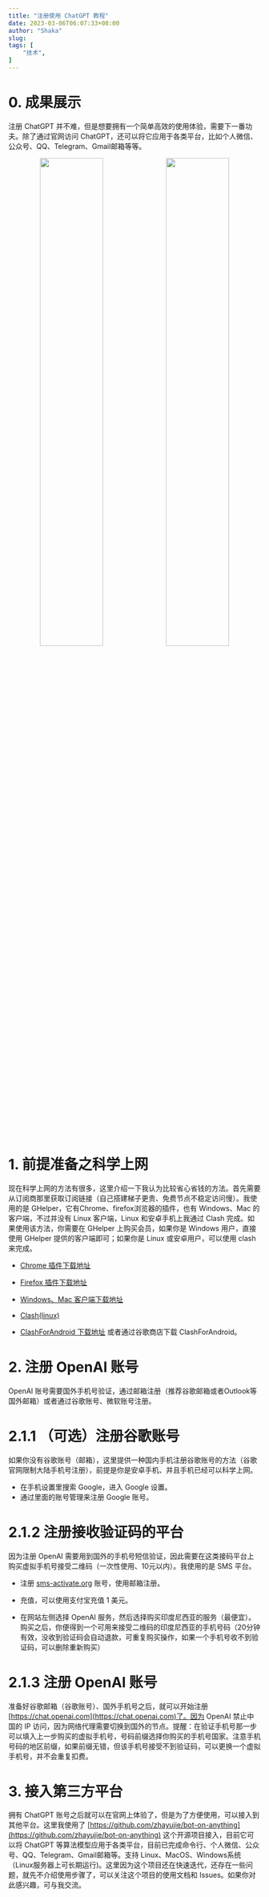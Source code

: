 ```yaml
---
title: "注册使用 ChatGPT 教程"
date: 2023-03-06T06:07:33+08:00
author: "Shaka"
slug: 
tags: [
    "技术",
]
---
```


# 0. 成果展示

注册 ChatGPT 并不难，但是想要拥有一个简单高效的使用体验，需要下一番功夫。除了通过官网访问 ChatGPT，还可以将它应用于各类平台，比如个人微信、公众号、QQ、Telegram、Gmail邮箱等等。



<div style="text-align: center;overflow-x:scroll">
    <img src="https://cdn.jsdelivr.net/gh/lzxqaq/jsdelivr@master/image/2023-3-6/1.jpg" width="50%" height="50%" style="vertical-align: -webkit-baseline-middle;float: left;">
    <img src="https://cdn.jsdelivr.net/gh/lzxqaq/jsdelivr@master/image/2023-3-6/7.jpg" width="50%" height="50%" style="vertical-align: -webkit-baseline-middle;float: left;"> 
</div>


# 1. 前提准备之科学上网

现在科学上网的方法有很多，这里介绍一下我认为比较省心省钱的方法。首先需要从订阅商那里获取订阅链接（自己搭建梯子更贵、免费节点不稳定访问慢）。我使用的是 GHelper，它有Chrome、firefox浏览器的插件，也有 Windows、Mac 的客户端，不过并没有 Linux 客户端，Linux 和安卓手机上我通过 Clash 完成。如果使用该方法，你需要在 GHelper 上购买会员，如果你是 Windows 用户，直接使用 GHelper 提供的客户端即可；如果你是 Linux 或安卓用户，可以使用 clash 来完成。 

- [Chrome 插件下载地址](https://chrome.google.com/webstore/detail/%E8%B0%B7%E6%AD%8C%E4%B8%8A%E7%BD%91%E5%8A%A9%E6%89%8B-%E5%BC%80%E5%8F%91%E7%89%88/cieikaeocafmceoapfogpffaalkncpkc?hl=zh-CN)

- [Firefox 插件下载地址](https://addons.mozilla.org/zh-CN/firefox/addon/%E8%B0%B7%E6%AD%8C%E4%B8%8A%E7%BD%91%E5%8A%A9%E6%89%8B-%E5%AE%98%E7%BD%91%E7%89%88/?utm_source=addons.mozilla.org&utm_medium=referral&utm_content=search)

- [Windows、Mac 客户端下载地址](https://ghelper.app/)

- [Clash(linux)](https://github.com/Dreamacro/clash)

- [ClashForAndroid 下载地址](https://github.com/Kr328/ClashForAndroid/releases) 或者通过谷歌商店下载 ClashForAndroid。

# 2. 注册 OpenAI 账号

OpenAI 账号需要国外手机号验证，通过邮箱注册（推荐谷歌邮箱或者Outlook等国外邮箱）或者通过谷歌账号、微软账号注册。

# 2.1.1 （可选）注册谷歌账号

如果你没有谷歌账号（邮箱），这里提供一种国内手机注册谷歌账号的方法（谷歌官网限制大陆手机号注册），前提是你是安卓手机、并且手机已经可以科学上网。

- 在手机设置里搜索 Google，进入 Google 设置。
- 通过里面的账号管理来注册 Google 账号。

# 2.1.2 注册接收验证码的平台

因为注册 OpenAI 需要用到国外的手机号短信验证，因此需要在这类接码平台上购买虚拟手机号接受二维码（一次性使用、10元以内）。我使用的是 SMS 平台。

- 注册 [sms-activate.org](sms-activate.org) 账号，使用邮箱注册。

- 充值，可以使用支付宝充值 1 美元。

- 在网站左侧选择 OpenAI 服务，然后选择购买印度尼西亚的服务（最便宜）。购买之后，你便得到一个可用来接受二维码的印度尼西亚的手机号码（20分钟有效，没收到验证码会自动退款，可重复购买操作，如果一个手机号收不到验证码，可以删除重新购买）

# 2.1.3 注册 OpenAI 账号

准备好谷歌邮箱（谷歌账号）、国外手机号之后，就可以开始注册 [https://chat.openai.com](https://chat.openai.com)了。因为 OpenAI 禁止中国的 IP 访问，因为网络代理需要切换到国外的节点。提醒：在验证手机号那一步可以填入上一步购买的虚拟手机号，号码前缀选择你购买的手机号国家。注意手机号码的地区前缀，如果前缀无错，但该手机号接受不到验证码，可以更换一个虚拟手机号，并不会重复扣费。


# 3. 接入第三方平台

拥有 ChatGPT 账号之后就可以在官网上体验了，但是为了方便使用，可以接入到其他平台。这里我使用了 [https://github.com/zhayujie/bot-on-anything](https://github.com/zhayujie/bot-on-anything) 这个开源项目接入，目前它可以将 ChatGPT 等算法模型应用于各类平台，目前已完成命令行、个人微信、公众号、QQ、Telegram、Gmail邮箱等。支持 Linux、MacOS、Windows系统（Linux服务器上可长期运行)。这里因为这个项目还在快速迭代，还存在一些问题，就先不介绍使用步骤了，可以关注这个项目的使用文档和 Issues。如果你对此感兴趣，可与我交流。